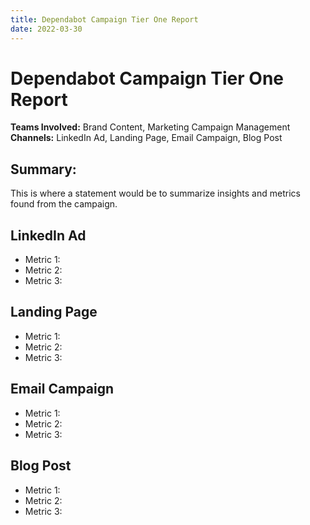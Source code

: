 ```yaml
---
title: Dependabot Campaign Tier One Report
date: 2022-03-30
---
```


# Dependabot Campaign Tier One Report
**Teams Involved:** Brand Content, Marketing Campaign Management
**Channels:** LinkedIn Ad, Landing Page, Email Campaign, Blog Post

## Summary: 
This is where a statement would be to summarize insights and metrics found from the campaign.

## LinkedIn Ad
- Metric 1:
- Metric 2:
- Metric 3:

## Landing Page
- Metric 1:
- Metric 2:
- Metric 3:

## Email Campaign
- Metric 1:
- Metric 2:
- Metric 3:

## Blog Post
- Metric 1:
- Metric 2:
- Metric 3:
